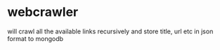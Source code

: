 # webcrawler
will crawl all the available links recursively and store title, url etc in json format to mongodb
